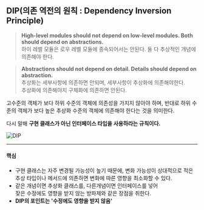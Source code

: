 ## DIP(의존 역전의 원칙 : Dependency Inversion Principle)

> **High-level modules should not depend on low-level modules. Both should depend on abstractions.**  
> 하이 레벨 모듈은 로우 레벨 모듈에 종속되어서는 안된다. 둘 다 추상적인 개념에 의존해야 한다.

>  **Abstractions should not depend on detail. Details should depend on abstraction.**  
> 추상화는 세부사항에 의존하면 안되며, 세부사항이 추상화에 의존해야한다.  
> 추상화에 의존해야지 구체화에 의존하면 안된다.


고수준의 객체가 보다 하위 수준의 객체에 의존성을 가지지 않아야 하며, 반대로 하위 수준의 객체가 보다 높은 추상화 수준의 객체에 의존해야 한다는 것을 의미한다.

다시 말해 **구현 클래스가 아닌 인터페이스 타입을 사용하라는 규칙이다.**

![DIP](http://i.imgur.com/yLSzyc8.png)

***

#### 핵심
- 구현 클래스는 자주 변경될 가능성이 높기 때문에, 변화 가능성이 상대적으로 적은 추상 타입이나 메서드에 의존하면 변화에 따른 영향을 최소화할 수 있다.
- 같은 개념이면 추상화 클래스를, 다른개념이면 인터페이스를 넣어  
  잦은 수정에도 영향을 받지 않는 방파제와 같은 장점을 취한다.
- **DIP의 포인트는 '수정에도 영향을 받지 않음'**
